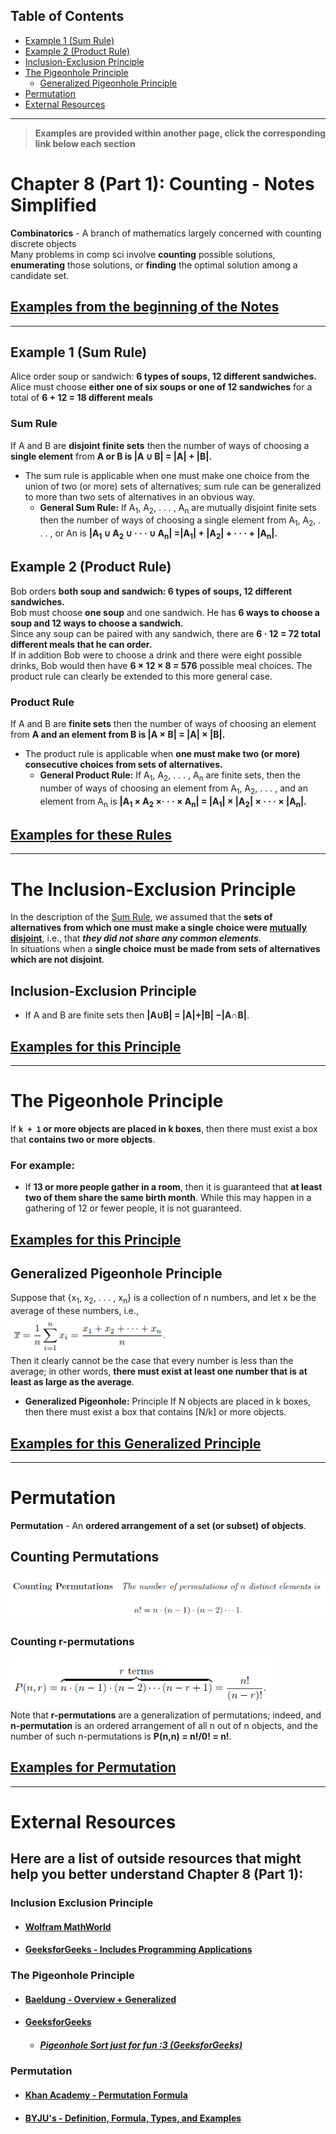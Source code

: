 ## Table of Contents
- [Example 1 (Sum Rule)](#Example-1-(Sum-Rule))
- [Example 2 (Product Rule)](#Example-2-(Product-Rule))
- [Inclusion-Exclusion Principle](#Inclusion-Exclusion-Principle)
- [The Pigeonhole Principle](#The-Pigeonhole-Principle)
	- [Generalized Pigeonhole Principle](#Generalized-Pigeonhole-Principle)
- [Permutation](#Permutation)
- [External Resources](#External-Resources)
***
> **Examples are provided within another page, click the corresponding link below each section**
# Chapter 8 (Part 1): Counting - Notes Simplified
**Combinatorics** - A branch of mathematics largely concerned with counting discrete objects <br />
Many problems in comp sci involve **counting** possible solutions, **enumerating** those solutions, or **finding** the optimal solution among a candidate set.
## [Examples from the beginning of the Notes](Chapter%208%20(Part%201)%20Examples.md)
***
## Example 1 (Sum Rule)
Alice order soup or sandwich: **6 types of soups, 12 different sandwiches.** <br />
Alice must choose **either one of six soups or one of 12 sandwiches** for a total of **6 + 12 = 18 different meals** <br />
### Sum Rule
If A and B are **disjoint finite sets** then the number of ways of choosing a **single element** from **A or B is |A ∪ B| = |A| + |B|.**
- The sum rule is applicable when one must make one choice from the union of two (or more) sets of alternatives; sum rule can be generalized to more than two sets of alternatives in an obvious way.
	- **General Sum Rule:** If A<sub>1</sub>, A<sub>2</sub>, . . . , A<sub>n</sub> are mutually disjoint finite sets then the number of ways of choosing a single element from A<sub>1</sub>, A<sub>2</sub>, . . . , or An is **|A<sub>1</sub> ∪ A<sub>2</sub> ∪ · · · ∪ A<sub>n</sub>| =|A<sub>1</sub>| + |A<sub>2</sub>| + · · · + |A<sub>n</sub>|.**

## Example 2 (Product Rule)
Bob orders **both soup and sandwich: 6 types of soups, 12 different sandwiches.** <br />
Bob must choose **one soup** and one sandwich. He has **6 ways to choose a soup and 12 ways to choose a sandwich.** <br />
Since any soup can be paired with any sandwich, there are **6 · 12 = 72 total different meals that he can order.** <br />
If in addition Bob were to choose a drink and there were eight possible drinks, Bob would then have **6 × 12 × 8 = 576** possible meal choices. The product rule can clearly be extended to this more general case. <br />
### Product Rule
If A and B are **finite sets** then the number of ways of choosing an element from **A and an element from B is |A × B| = |A| × |B|.**
- The product rule is applicable when **one must make two (or more) consecutive choices from sets of alternatives.**
	- **General Product Rule:** If A<sub>1</sub>, A<sub>2</sub>, . . . , A<sub>n</sub> are finite sets, then the number of ways of choosing an element from A<sub>1</sub>, A<sub>2</sub>, . . . , and an element from A<sub>n</sub> is **|A<sub>1</sub> × A<sub>2</sub> ×· · · × A<sub>n</sub>| = |A<sub>1</sub>| × |A<sub>2</sub>| ×  · · · × |A<sub>n</sub>|.**
## [Examples for these Rules](Chapter%208%20(Part%201)%20Examples.md#Example-8.4-Picking-Students)
***
# The Inclusion-Exclusion Principle
In the description of the [Sum Rule](#Sum-Rule), we assumed that the **sets of alternatives from which one must make a single choice were <u>mutually disjoint</u>**, i.e., that ***they did not share any common elements***. <br />
In situations when a **single choice must be made from sets of alternatives which are not disjoint**.
## Inclusion-Exclusion Principle
- If A and B are finite sets then **|A∪B| = |A|+|B| −|A∩B|**.
## [Examples for this Principle](Chapter%208%20(Part%201)%20Examples.md#Example-8.5)
***
# The Pigeonhole Principle
If **`k + 1` or more objects are placed in k boxes**, then there must exist a box that **contains two or more objects**. <br />
### For example:
- If **13 or more people gather in a room**, then it is guaranteed that **at least two of them share the same birth month**. While this may happen in a gathering of 12 or fewer people, it is not guaranteed.
## [Examples for this Principle](Chapter%208%20(Part%201)%20Examples.md#Example-8.8)
## Generalized Pigeonhole Principle
Suppose that {x<sub>1</sub>, x<sub>2</sub>, . . . , x<sub>n</sub>} is a collection of n numbers, and let x be the average of these numbers, i.e., <br />
![](Photos/Generalized%20Pigeonhole%20Principle%20Equation.png) <br />
Then it clearly cannot be the case that every number is less than the average; in other words, **there must exist at least one number that is at least as large as the average**.
- **Generalized Pigeonhole:** Principle If N objects are placed in k boxes, then there must exist a box that contains \[N/k\] or more objects.
## [Examples for this Generalized Principle](Chapter%208%20(Part%201)%20Examples.md#Example-8.13)
***
# Permutation
**Permutation** - An **ordered arrangement of a set (or subset) of objects**.
## Counting Permutations
![](Photos/Counting%20Permutations%20Equation.png) <br />
### Counting r-permutations
![](Photos/Counting%20r-Permutations%20Equation.png) <br />
Note that **r-permutations** are a generalization of permutations; indeed, and **n-permutation** is an ordered arrangement of all n out of n objects, and the number of such n-permutations is **P(n,n) = n!/0! = n!**.
## [Examples for Permutation](Chapter%208%20(Part%201)%20Examples.md#Permutation-Example-Errands)
***
# External Resources
## Here are a list of outside resources that might help you better understand Chapter 8 (Part 1):
### Inclusion Exclusion Principle
- #### [Wolfram MathWorld](https://mathworld.wolfram.com/Inclusion-ExclusionPrinciple.html)
- #### [GeeksforGeeks - Includes Programming Applications](https://www.geeksforgeeks.org/inclusion-exclusion-principle-and-programming-applications/)

### The Pigeonhole Principle
- #### [Baeldung - Overview + Generalized](https://www.baeldung.com/cs/pigeonhole-principle)
- #### [GeeksforGeeks](https://www.geeksforgeeks.org/discrete-mathematics-the-pigeonhole-principle/)
	- ##### [Pigeonhole Sort just for fun :3 (GeeksforGeeks)](https://www.geeksforgeeks.org/pigeonhole-sort/)

### Permutation
- #### [Khan Academy - Permutation Formula](https://www.khanacademy.org/math/precalculus/x9e81a4f98389efdf:prob-comb/x9e81a4f98389efdf:combinatorics-precalc/v/permutation-formula)
- #### [BYJU's - Definition, Formula, Types, and Examples](https://byjus.com/maths/permutation/)
